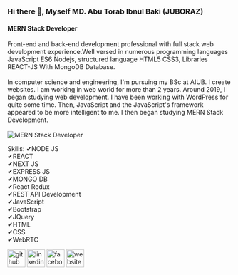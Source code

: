 ### Hi there 👋, Myself MD. Abu Torab Ibnul Baki (JUBORAZ)
#### MERN Stack Developer
Front-end and back-end development professional with full stack web development experience.Well versed in numerous programming languages JavaScript ES6 Nodejs, structured language HTML5 CSS3, Libraries REACT-JS With MongoDB Database.<br/> <br/>In computer science and engineering, I'm pursuing my BSc at AIUB. I create websites. I am working in web world for more than 2 years. Around 2019, I began studying web development. I have been working with WordPress for quite some time. Then, JavaScript and the JavaScript's framework appeared to be more intelligent to me. I then began studying MERN Stack Development.<br/> <br/>
![MERN Stack Developer](https://scontent.fdac138-1.fna.fbcdn.net/v/t39.30808-6/314881320_1823213751364557_2629849927638757457_n.jpg?stp=dst-jpg_s960x960&_nc_cat=107&ccb=1-7&_nc_sid=8bfeb9&_nc_eui2=AeGF3Adb5uB41KaS0xOc-Sj9gKcuChnosH-Apy4KGeiwf0dASOyTKFrgS7_ixt-ePBy1k_1Q0KCSMqc19zqLPYHD&_nc_ohc=bPdq1FEkxuoAX_cZAWS&tn=1DN-2OPhlEFovVDB&_nc_ht=scontent.fdac138-1.fna&oh=00_AfBw1uFLMhOxZmyTHalTG5Ct6bPzzvvNGutHGY1ybH2v0A&oe=63B15700)



Skills: 
✔NODE JS<br/>
✔REACT<br/>
✔NEXT JS<br/>
✔EXPRESS JS<br/>
✔MONGO DB <br/>
✔React Redux<br/>
✔REST API Development<br/>
✔JavaScript<br/>
✔Bootstrap<br/>
✔JQuery<br/>
✔HTML<br/>
✔CSS<br/>
✔WebRTC<br/>




[<img src='https://cdn.jsdelivr.net/npm/simple-icons@3.0.1/icons/github.svg' alt='github' height='40'>](https://github.com/https://github.com/AbuTorab6)  [<img src='https://cdn.jsdelivr.net/npm/simple-icons@3.0.1/icons/linkedin.svg' alt='linkedin' height='40'>](https://www.linkedin.com/in/https://www.linkedin.com/in/abu-torab//)  [<img src='https://cdn.jsdelivr.net/npm/simple-icons@3.0.1/icons/facebook.svg' alt='facebook' height='40'>](https://www.facebook.com/https://www.facebook.com/juboraz.grz)  [<img src='https://cdn.jsdelivr.net/npm/simple-icons@3.0.1/icons/icloud.svg' alt='website' height='40'>](https://abutorab.me/)  

